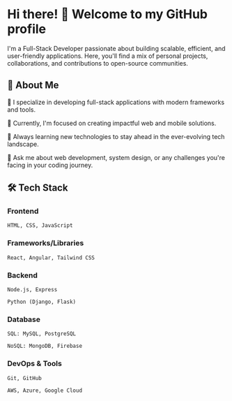 # Hi there! 👋 Welcome to my GitHub profile

I'm a Full-Stack Developer passionate about building scalable, efficient, and user-friendly applications. Here, you'll find a mix of personal projects, collaborations, and contributions to open-source communities.

## 🚀 About Me

  🌟 I specialize in developing full-stack applications with modern frameworks and tools.
  
  💼 Currently, I'm focused on creating impactful web and mobile solutions.
  
  📖 Always learning new technologies to stay ahead in the ever-evolving tech landscape.
  
  💬 Ask me about web development, system design, or any challenges you're facing in your coding journey.

## 🛠️ Tech Stack

  ### Frontend
  
    HTML, CSS, JavaScript
    
  ### Frameworks/Libraries
  
    React, Angular, Tailwind CSS
      
  ### Backend
  
    Node.js, Express
      
    Python (Django, Flask)
      
  ### Database
  
    SQL: MySQL, PostgreSQL
      
    NoSQL: MongoDB, Firebase
      
  ### DevOps & Tools
  
    Git, GitHub
      
    AWS, Azure, Google Cloud
<!--
**AswathAV/AswathAV** is a ✨ _special_ ✨ repository because its `README.md` (this file) appears on your GitHub profile.

Here are some ideas to get you started:

- 🔭 I’m currently working on ...
- 🌱 I’m currently learning ...
- 👯 I’m looking to collaborate on ...
- 🤔 I’m looking for help with ...
- 💬 Ask me about ...
- 📫 How to reach me: ...
- 😄 Pronouns: ...
- ⚡ Fun fact: ...
-->
